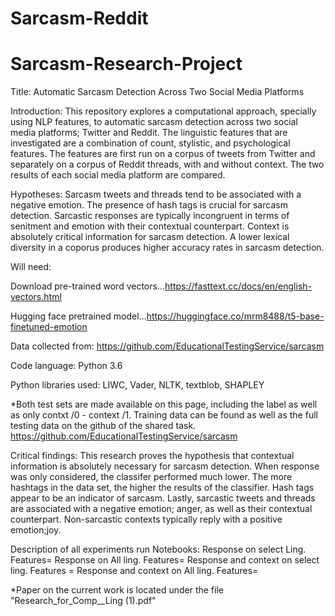 # Sarcasm-Reddit

# Sarcasm-Research-Project
Title: Automatic Sarcasm Detection Across Two Social Media Platforms




Introduction: This repository explores a computational approach, specially using NLP features, to automatic sarcasm detection across two social media platforms; Twitter and Reddit. The linguistic features that are investigated are a combination of count, stylistic, and psychological features. The features are first run on a corpus of tweets from Twitter and separately on a corpus of Reddit threads, with and without context. The two results of each social media platform are compared. 


Hypotheses: Sarcasm tweets and threads tend to be associated with a negative emotion. The presence of hash tags is crucial for sarcasm detection. Sarcastic responses are typically incongruent in terms of senitment and emotion with their contextual counterpart. Context is absolutely critical information for sarcasm detection. A lower lexical diversity in a coporus produces higher accuracy rates in sarcasm detection. 

Will need:

Download pre-trained word vectors...https://fasttext.cc/docs/en/english-vectors.html

Hugging face pretrained model...https://huggingface.co/mrm8488/t5-base-finetuned-emotion

Data collected from: https://github.com/EducationalTestingService/sarcasm

Code language: Python 3.6

Python libraries used: LIWC, Vader, NLTK, textblob, SHAPLEY

*Both test sets are made available on this page, including the label as well as only contxt /0 - context /1. Training data can be found as well as the full testing data on the github of the shared task. https://github.com/EducationalTestingService/sarcasm

Critical findings: This research proves the hypothesis that contextual information is absolutely necessary for sarcasm detection. When response was only considered, the classifer performed much lower. The more hashtags in the data set, the higher the results of the classifier. Hash tags appear to be an indicator of sarcasm. Lastly, sarcastic tweets and threads are associated with a negative emotion; anger, as well as their contextual counterpart. Non-sarcastic contexts typically reply with a positive emotion;joy. 


Description of all experiments run
Notebooks: 
Response on select Ling. Features=
Response on All ling. Features= 
Response and context on select ling. Features = 
Response and context on All ling. Features=



*Paper on the current work is located under the file "Research_for_Comp__Ling (1).pdf" 
